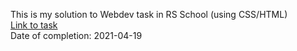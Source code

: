 This is my solution to Webdev task in RS School (using CSS/HTML)  
[Link to task](https://github.com/rolling-scopes-school/tasks/blob/master/tasks/webdev-en.md)  
Date of completion: 2021-04-19